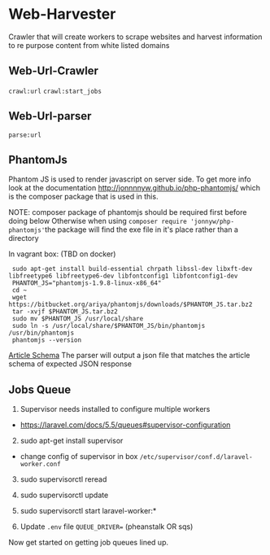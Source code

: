 # Web-Harvester
Crawler that will create workers to scrape websites and harvest information to re purpose content from white listed domains

## Web-Url-Crawler
`crawl:url`
`crawl:start_jobs`

## Web-Url-parser
`parse:url`

## PhantomJs
Phantom JS is used to render javascript on server side. To get more info look at the documentation http://jonnnnyw.github.io/php-phantomjs/ which is the composer package that is used in this.

NOTE: composer package of phantomjs should be required first before doing below
Otherwise when using `composer require 'jonnyw/php-phantomjs'`the package will find the exe file in it's place rather than a directory

In vagrant box: (TBD on docker)
```
 sudo apt-get install build-essential chrpath libssl-dev libxft-dev libfreetype6 libfreetype6-dev libfontconfig1 libfontconfig1-dev
 PHANTOM_JS="phantomjs-1.9.8-linux-x86_64"
 cd ~
 wget https://bitbucket.org/ariya/phantomjs/downloads/$PHANTOM_JS.tar.bz2
 tar -xvjf $PHANTOM_JS.tar.bz2
 sudo mv $PHANTOM_JS /usr/local/share
 sudo ln -s /usr/local/share/$PHANTOM_JS/bin/phantomjs /usr/bin/phantomjs
 phantomjs --version
 ```

[Article Schema](https://sntmedia.atlassian.net/wiki/spaces/DCU/pages/208928769/JSON+schemas)
The parser will output a json file that matches the article schema of expected JSON response

## Jobs Queue
1. Supervisor needs installed to configure multiple workers
  - https://laravel.com/docs/5.5/queues#supervisor-configuration
2. sudo apt-get install supervisor
  - change config of supervisor in box `/etc/supervisor/conf.d/laravel-worker.conf`
3. sudo supervisorctl reread
4. sudo supervisorctl update
5. sudo supervisorctl start laravel-worker:*

6. Update `.env` file `QUEUE_DRIVER=` (pheanstalk OR sqs)

Now get started on getting job queues lined up.
